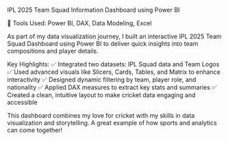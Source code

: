 IPL 2025 Team Squad Information Dashboard using Power BI

🔧 Tools Used: Power BI, DAX, Data Modeling, Excel

As part of my data visualization journey, I built an interactive IPL 2025 Team Squad Dashboard using Power BI to deliver quick insights into team compositions and player details.

Key Highlights:
✅ Integrated two datasets: IPL Squad data and Team Logos
✅ Used advanced visuals like Slicers, Cards, Tables, and Matrix to enhance interactivity
✅ Designed dynamic filtering by team, player role, and nationality
✅ Applied DAX measures to extract key stats and summaries
✅ Created a clean, intuitive layout to make cricket data engaging and accessible

This dashboard combines my love for cricket with my skills in data visualization and storytelling. A great example of how sports and analytics can come together!

